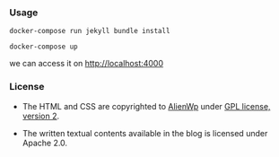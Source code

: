 ### Usage

```
docker-compose run jekyll bundle install

docker-compose up
```

we can access it on [http://localhost:4000](http://localhost:4000)

### License

- The HTML and CSS are copyrighted to [AlienWp](http://alienwp.com/) under [GPL license, version 2](http://www.gnu.org/licenses/old-licenses/gpl-2.0.html).

- The written textual contents available in the blog is licensed under Apache 2.0.
